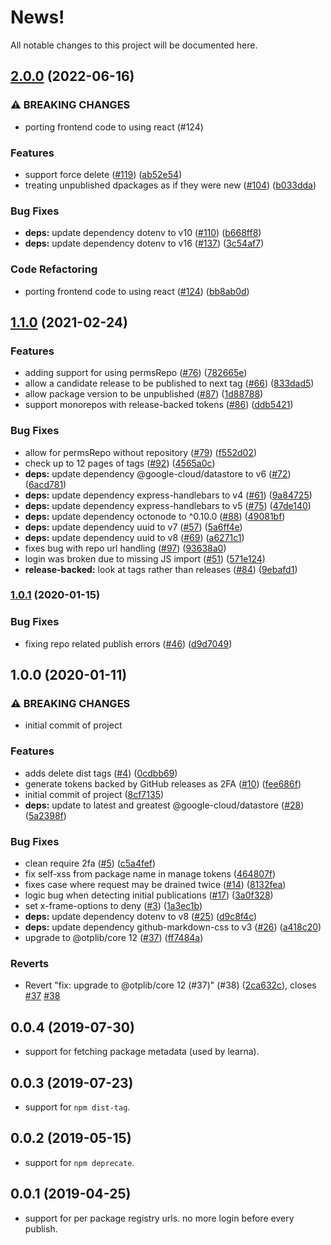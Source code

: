 # News!

All notable changes to this project will be documented here.

## [2.0.0](https://github.com/GoogleCloudPlatform/wombat-dressing-room/compare/v1.1.0...v2.0.0) (2022-06-16)


### ⚠ BREAKING CHANGES

* porting frontend code to using react (#124)

### Features

* support force delete ([#119](https://github.com/GoogleCloudPlatform/wombat-dressing-room/issues/119)) ([ab52e54](https://github.com/GoogleCloudPlatform/wombat-dressing-room/commit/ab52e5461e4af4bc9112c1849075dba3983ecef8))
* treating unpublished dpackages as if they were new ([#104](https://github.com/GoogleCloudPlatform/wombat-dressing-room/issues/104)) ([b033dda](https://github.com/GoogleCloudPlatform/wombat-dressing-room/commit/b033ddac2c5f3bb06d55187e38e6ffe0ef8700ed))


### Bug Fixes

* **deps:** update dependency dotenv to v10 ([#110](https://github.com/GoogleCloudPlatform/wombat-dressing-room/issues/110)) ([b668ff8](https://github.com/GoogleCloudPlatform/wombat-dressing-room/commit/b668ff813eb6d67e451ee30ac23e225218c742a8))
* **deps:** update dependency dotenv to v16 ([#137](https://github.com/GoogleCloudPlatform/wombat-dressing-room/issues/137)) ([3c54af7](https://github.com/GoogleCloudPlatform/wombat-dressing-room/commit/3c54af732390a6fe3f795e48cee41906cc0d9422))


### Code Refactoring

* porting frontend code to using react ([#124](https://github.com/GoogleCloudPlatform/wombat-dressing-room/issues/124)) ([bb8ab0d](https://github.com/GoogleCloudPlatform/wombat-dressing-room/commit/bb8ab0decf6a0b9ab612d9d8107c9159b3abf0a6))

## [1.1.0](https://www.github.com/GoogleCloudPlatform/wombat-dressing-room/compare/v1.0.1...v1.1.0) (2021-02-24)


### Features

* adding support for using permsRepo ([#76](https://www.github.com/GoogleCloudPlatform/wombat-dressing-room/issues/76)) ([782665e](https://www.github.com/GoogleCloudPlatform/wombat-dressing-room/commit/782665ec88ca706e6032ef85c9dee64e6543d23e))
* allow a candidate release to be published to next tag ([#66](https://www.github.com/GoogleCloudPlatform/wombat-dressing-room/issues/66)) ([833dad5](https://www.github.com/GoogleCloudPlatform/wombat-dressing-room/commit/833dad53cb9936d342231ef5da2e442786586be5))
* allow package version to be unpublished ([#87](https://www.github.com/GoogleCloudPlatform/wombat-dressing-room/issues/87)) ([1d88788](https://www.github.com/GoogleCloudPlatform/wombat-dressing-room/commit/1d88788984e2f157c56822cb2261710ca4949454))
* support monorepos with release-backed tokens ([#86](https://www.github.com/GoogleCloudPlatform/wombat-dressing-room/issues/86)) ([ddb5421](https://www.github.com/GoogleCloudPlatform/wombat-dressing-room/commit/ddb54214581137d299b61fd942185cb4aab8cecc))


### Bug Fixes

* allow for permsRepo without repository ([#79](https://www.github.com/GoogleCloudPlatform/wombat-dressing-room/issues/79)) ([f552d02](https://www.github.com/GoogleCloudPlatform/wombat-dressing-room/commit/f552d020a6fc7af1b9a20828c447f05c3a151c3a))
* check up to 12 pages of tags ([#92](https://www.github.com/GoogleCloudPlatform/wombat-dressing-room/issues/92)) ([4565a0c](https://www.github.com/GoogleCloudPlatform/wombat-dressing-room/commit/4565a0c7cfe126a6581cb852eded0d4a87eacef8))
* **deps:** update dependency @google-cloud/datastore to v6 ([#72](https://www.github.com/GoogleCloudPlatform/wombat-dressing-room/issues/72)) ([6acd781](https://www.github.com/GoogleCloudPlatform/wombat-dressing-room/commit/6acd78194028034a6a94da56ed5ee50e288308d7))
* **deps:** update dependency express-handlebars to v4 ([#61](https://www.github.com/GoogleCloudPlatform/wombat-dressing-room/issues/61)) ([9a84725](https://www.github.com/GoogleCloudPlatform/wombat-dressing-room/commit/9a84725b06b91150773c2ababab92f775cf2cbd1))
* **deps:** update dependency express-handlebars to v5 ([#75](https://www.github.com/GoogleCloudPlatform/wombat-dressing-room/issues/75)) ([47de140](https://www.github.com/GoogleCloudPlatform/wombat-dressing-room/commit/47de140381c7e80f7566c5bfffb74244c7e30f0b))
* **deps:** update dependency octonode to ^0.10.0 ([#88](https://www.github.com/GoogleCloudPlatform/wombat-dressing-room/issues/88)) ([49081bf](https://www.github.com/GoogleCloudPlatform/wombat-dressing-room/commit/49081bf252dfa02c68d7174fb4aad2a52b9773ae))
* **deps:** update dependency uuid to v7 ([#57](https://www.github.com/GoogleCloudPlatform/wombat-dressing-room/issues/57)) ([5a6ff4e](https://www.github.com/GoogleCloudPlatform/wombat-dressing-room/commit/5a6ff4e0c516fd13a545e56890f0d2a341a46c67))
* **deps:** update dependency uuid to v8 ([#69](https://www.github.com/GoogleCloudPlatform/wombat-dressing-room/issues/69)) ([a6271c1](https://www.github.com/GoogleCloudPlatform/wombat-dressing-room/commit/a6271c165b076348b48493a938b2684c8dbfd07b))
* fixes bug with repo url handling ([#97](https://www.github.com/GoogleCloudPlatform/wombat-dressing-room/issues/97)) ([93638a0](https://www.github.com/GoogleCloudPlatform/wombat-dressing-room/commit/93638a0feec55817de6726894301bb7b0a9790d3))
* login was broken due to missing JS import ([#51](https://www.github.com/GoogleCloudPlatform/wombat-dressing-room/issues/51)) ([571e124](https://www.github.com/GoogleCloudPlatform/wombat-dressing-room/commit/571e12419e926814bba262abfb5c94770147d933))
* **release-backed:** look at tags rather than releases ([#84](https://www.github.com/GoogleCloudPlatform/wombat-dressing-room/issues/84)) ([9ebafd1](https://www.github.com/GoogleCloudPlatform/wombat-dressing-room/commit/9ebafd10dc69c51eb313ceac9389b3849b4089f2))

### [1.0.1](https://www.github.com/GoogleCloudPlatform/wombat-dressing-room/compare/v1.0.0...v1.0.1) (2020-01-15)


### Bug Fixes

* fixing repo related publish errors ([#46](https://www.github.com/GoogleCloudPlatform/wombat-dressing-room/issues/46)) ([d9d7049](https://www.github.com/GoogleCloudPlatform/wombat-dressing-room/commit/d9d7049b304895fa1afd5be7788815032f8a07c3))

## 1.0.0 (2020-01-11)


### ⚠ BREAKING CHANGES

* initial commit of project

### Features

* adds delete dist tags ([#4](https://www.github.com/GoogleCloudPlatform/wombat-dressing-room/issues/4)) ([0cdbb69](https://www.github.com/GoogleCloudPlatform/wombat-dressing-room/commit/0cdbb692578856c48b2532d250f5bac8269f71ac))
* generate tokens backed by GitHub releases as 2FA ([#10](https://www.github.com/GoogleCloudPlatform/wombat-dressing-room/issues/10)) ([fee686f](https://www.github.com/GoogleCloudPlatform/wombat-dressing-room/commit/fee686f52f80a133e43f71a0aab7edc2207d0a20))
* initial commit of project ([8cf7135](https://www.github.com/GoogleCloudPlatform/wombat-dressing-room/commit/8cf71353fa2efcf6a0859eee9d2e305885b0d5bd))
* **deps:** update to latest and greatest @google-cloud/datastore ([#28](https://www.github.com/GoogleCloudPlatform/wombat-dressing-room/issues/28)) ([5a2398f](https://www.github.com/GoogleCloudPlatform/wombat-dressing-room/commit/5a2398f348ca96d821674fa23f52613b45f9c719))


### Bug Fixes

* clean require 2fa ([#5](https://www.github.com/GoogleCloudPlatform/wombat-dressing-room/issues/5)) ([c5a4fef](https://www.github.com/GoogleCloudPlatform/wombat-dressing-room/commit/c5a4fefe37f51302308948c4c81d662e867910f4))
* fix self-xss from package name in manage tokens ([464807f](https://www.github.com/GoogleCloudPlatform/wombat-dressing-room/commit/464807f4c22bb212b5b4109394e72366b4368b81))
* fixes case where request may be drained twice ([#14](https://www.github.com/GoogleCloudPlatform/wombat-dressing-room/issues/14)) ([8132fea](https://www.github.com/GoogleCloudPlatform/wombat-dressing-room/commit/8132fea6058c1b052cdf345cdd25338114327873))
* logic bug when detecting initial publications ([#17](https://www.github.com/GoogleCloudPlatform/wombat-dressing-room/issues/17)) ([3a0f328](https://www.github.com/GoogleCloudPlatform/wombat-dressing-room/commit/3a0f32806050e54d413768c942bdc579c6abf97d))
* set x-frame-options to deny ([#3](https://www.github.com/GoogleCloudPlatform/wombat-dressing-room/issues/3)) ([1a3ec1b](https://www.github.com/GoogleCloudPlatform/wombat-dressing-room/commit/1a3ec1b4060e27a23e716972b8bf8051336bf32e))
* **deps:** update dependency dotenv to v8 ([#25](https://www.github.com/GoogleCloudPlatform/wombat-dressing-room/issues/25)) ([d9c8f4c](https://www.github.com/GoogleCloudPlatform/wombat-dressing-room/commit/d9c8f4cb534e7cfbeb85afdabb8a9243b43ff5db))
* **deps:** update dependency github-markdown-css to v3 ([#26](https://www.github.com/GoogleCloudPlatform/wombat-dressing-room/issues/26)) ([a418c20](https://www.github.com/GoogleCloudPlatform/wombat-dressing-room/commit/a418c206ff6832af7755733f37b690e1bfb7b774))
* upgrade to @otplib/core 12 ([#37](https://www.github.com/GoogleCloudPlatform/wombat-dressing-room/issues/37)) ([ff7484a](https://www.github.com/GoogleCloudPlatform/wombat-dressing-room/commit/ff7484abf15aa03eba5087ec7708fbc7182af4aa))


### Reverts

* Revert "fix: upgrade to @otplib/core 12 (#37)" (#38) ([2ca632c](https://www.github.com/GoogleCloudPlatform/wombat-dressing-room/commit/2ca632c53360c70e78d8c0845f43d79de2bb23d2)), closes [#37](https://www.github.com/GoogleCloudPlatform/wombat-dressing-room/issues/37) [#38](https://www.github.com/GoogleCloudPlatform/wombat-dressing-room/issues/38)

## 0.0.4 (2019-07-30)

* support for fetching package metadata (used by learna).

## 0.0.3 (2019-07-23)

* support for `npm dist-tag`.

## 0.0.2 (2019-05-15)

* support for `npm deprecate`.

## 0.0.1 (2019-04-25)

* support for per package registry urls. no more login before every publish.
